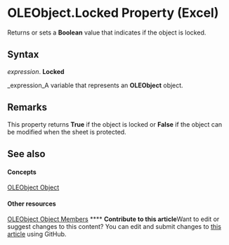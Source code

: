 
# OLEObject.Locked Property (Excel)

Returns or sets a  **Boolean** value that indicates if the object is locked.


## Syntax

 _expression_. **Locked**

 _expression_A variable that represents an  **OLEObject** object.


## Remarks

This property returns  **True** if the object is locked or **False** if the object can be modified when the sheet is protected.


## See also


#### Concepts


 [OLEObject Object](bc3ef12d-1531-6c21-71ab-3df6bb851f3b.md)
#### Other resources


 [OLEObject Object Members](fcee0a0a-a270-9f03-37f6-eb5989797bba.md)
****   **Contribute to this article**Want to edit or suggest changes to this content? You can edit and submit changes to  [this article](https://github.com/jhershey00/VBA_Excel_Test/OpenXMLCon/articles/b4c18627-362f-57d6-6cb6-daeb4aebf307.md) using GitHub.

